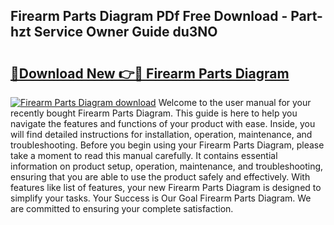 ## Firearm Parts Diagram PDf Free Download - Part-hzt Service Owner Guide du3NO

# <h2><a href="http://dfmi6u.blite.top/?on=Firearm+Parts+Diagram">🔗Download New 👉🔴 Firearm Parts Diagram</a></h2>

[![Firearm Parts Diagram download](https://i.imgur.com/lujVjoI.png)](http://dfmi6u.blite.top/?on=Firearm+Parts+Diagram)
Welcome to the user manual for your recently bought Firearm Parts Diagram. This guide is here to help you navigate the features and functions of your product with ease. Inside, you will find detailed instructions for installation, operation, maintenance, and troubleshooting. Before you begin using your Firearm Parts Diagram, please take a moment to read this manual carefully. It contains essential information on product setup, operation, maintenance, and troubleshooting, ensuring that you are able to use the product safely and effectively. With features like list of features, your new Firearm Parts Diagram is designed to simplify your tasks. Your Success is Our Goal Firearm Parts Diagram. We are committed to ensuring your complete satisfaction.
